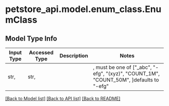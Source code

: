 # petstore_api.model.enum_class.EnumClass

## Model Type Info
Input Type | Accessed Type | Description | Notes
------------ | ------------- | ------------- | -------------
str,  | str,  |  | ,  must be one of ["_abc", "-efg", "(xyz)", "COUNT_1M", "COUNT_50M", ]defaults to "-efg"

[[Back to Model list]](../../README.md#documentation-for-models) [[Back to API list]](../../README.md#documentation-for-api-endpoints) [[Back to README]](../../README.md)

